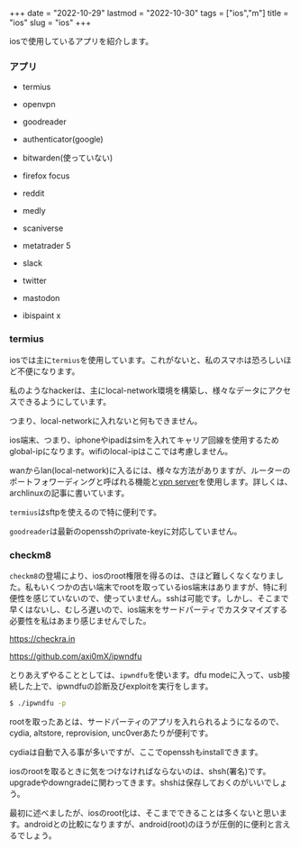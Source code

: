 +++
date = "2022-10-29"
lastmod = "2022-10-30"
tags = ["ios","m"]
title = "ios"
slug = "ios"
+++

iosで使用しているアプリを紹介します。

### アプリ

- termius

- openvpn

- goodreader

- authenticator(google)

- bitwarden(使っていない)

- firefox focus

- reddit

- medly

- scaniverse

- metatrader 5

- slack

- twitter

- mastodon

- ibispaint x

### termius

iosでは主に`termius`を使用しています。これがないと、私のスマホは恐ろしいほど不便になります。

私のようなhackerは、主にlocal-network環境を構築し、様々なデータにアクセスできるようにしています。

つまり、local-networkに入れないと何もできません。

ios端末、つまり、iphoneやipadはsimを入れてキャリア回線を使用するためglobal-ipになります。wifiのlocal-ipはここでは考慮しません。

wanからlan(local-network)に入るには、様々な方法がありますが、ルーターのポートフォワーディングと呼ばれる機能と[vpn server](https://syui.cf/m/post/arch/)を使用します。詳しくは、archlinuxの記事に書いています。

`termius`はsftpを使えるので特に便利です。

`goodreader`は最新のopensshのprivate-keyに対応していません。

### checkm8

`checkm8`の登場により、iosのroot権限を得るのは、さほど難しくなくなりました。私もいくつかの古い端末でrootを取っているios端末はありますが、特に利便性を感じていないので、使っていません。sshは可能です。しかし、そこまで早くはないし、むしろ遅いので、ios端末をサードパーティでカスタマイズする必要性を私はあまり感じませんでした。

https://checkra.in

https://github.com/axi0mX/ipwndfu

とりあえずやることとしては、`ipwndfu`を使います。dfu modeに入って、usb接続した上で、ipwndfuの診断及びexploitを実行をします。

```sh
$ ./ipwndfu -p
```

rootを取ったあとは、サードパーティのアプリを入れられるようになるので、cydia, altstore, reprovision,  unc0verあたりが便利です。  

cydiaは自動で入る事が多いですが、ここでopensshもinstallできます。

iosのrootを取るときに気をつけなければならないのは、shsh(署名)です。upgradeやdowngradeに関わってきます。shshは保存しておくのがいいでしょう。

最初に述べましたが、iosのroot化は、そこまでできることは多くないと思います。androidとの比較になりますが、android(root)のほうが圧倒的に便利と言えるでしょう。

